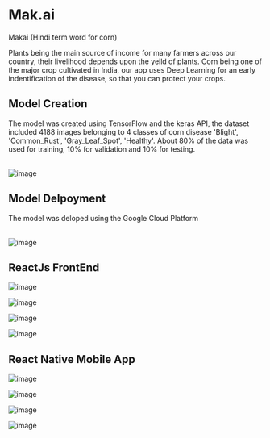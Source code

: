 # Mak.ai

Makai (Hindi term word for corn)

Plants being the main source of income for many farmers across our country, their livelihood depends upon the yeild of plants. Corn being one of the major crop cultivated in India, our app uses Deep Learning for an early indentification of the disease, so that you can protect your crops.

<h2>Model Creation</h2>
The model was created using TensorFlow and the keras API, the dataset included 4188 images belonging to 4 classes of corn disease 'Blight', 'Common_Rust', 'Gray_Leaf_Spot', 'Healthy'. About 80% of the data was used for training, 10% for validation and 10% for testing.
<br />
<br />

![image](https://user-images.githubusercontent.com/66205950/145292199-5af254d4-d496-43a2-a3f4-1ed62c7cd9af.png)

<h2>Model Delpoyment</h2>
The model was deloped using the Google Cloud Platform
<br />
<br />

![image](https://user-images.githubusercontent.com/66205950/145293230-970fd0c4-d209-4003-929d-318b76a57087.png)

<h2>ReactJs FrontEnd</h2>

![image](https://user-images.githubusercontent.com/66205950/145291610-bb577a63-132b-4304-9657-9a8d6623b682.png)

![image](https://user-images.githubusercontent.com/66205950/145291672-71851507-6c7e-4222-b0b4-75e47007d033.png)

![image](https://user-images.githubusercontent.com/66205950/145291797-93703e02-45c5-4843-a94c-fdd983575e94.png)

![image](https://user-images.githubusercontent.com/66205950/145291853-435a00cc-7fb6-44cb-926f-4fb35eff80f7.png)

<h2>React Native Mobile App</h2>

![image](https://user-images.githubusercontent.com/66205950/145288766-a747fb19-5dcd-4504-9be5-cd0fd8e74550.png)

![image](https://user-images.githubusercontent.com/66205950/145289204-fbe555d5-f8a2-4086-9750-62ce25d96d80.png)

![image](https://user-images.githubusercontent.com/66205950/145289071-a6b8c869-8da6-4561-95b6-622c7add9c25.png)

![image](https://user-images.githubusercontent.com/66205950/145289116-cd5b53dd-ffb1-4c46-9f3f-a0490aadcc96.png)




